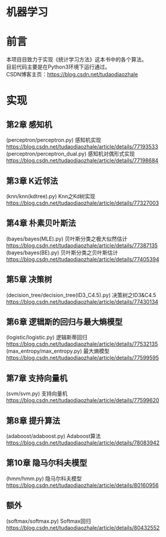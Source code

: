 # 机器学习
# 前言  
本项目目致力于实现《统计学习方法》这本书中的各个算法。  
目前代码主要是在Python3环境下运行通过。  
CSDN博客主页：https://blog.csdn.net/tudaodiaozhale  
# 实现  
## 第2章 感知机  
(perceptron/perceptron.py) 感知机实现  https://blog.csdn.net/tudaodiaozhale/article/details/77193533  
(perceptron/perceptron_dual.py) 感知机对偶形式实现 https://blog.csdn.net/tudaodiaozhale/article/details/77198684  
## 第3章 K近邻法  
(knn/knn(kdtree).py) Knn之Kd树实现 https://blog.csdn.net/tudaodiaozhale/article/details/77327003  
## 第4章 朴素贝叶斯法  
(bayes/bayes(MLE).py) 贝叶斯分类之极大似然估计 https://blog.csdn.net/tudaodiaozhale/article/details/77387135  
(bayes/bayes(BE).py) 贝叶斯分类之贝叶斯估计 https://blog.csdn.net/tudaodiaozhale/article/details/77405394  
## 第5章 决策树  
(decision_tree/decision_tree(ID3_C4.5).py) 决策树之ID3&C4.5 https://blog.csdn.net/tudaodiaozhale/article/details/77430134  
## 第6章 逻辑斯的回归与最大熵模型  
(logistic/logistic.py) 逻辑斯蒂回归 https://blog.csdn.net/tudaodiaozhale/article/details/77532135  
(max_entropy/max_entropy.py) 最大熵模型  https://blog.csdn.net/tudaodiaozhale/article/details/77599595  
## 第7章 支持向量机
(svm/svm.py) 支持向量机 https://blog.csdn.net/tudaodiaozhale/article/details/77599620  
## 第8章 提升算法
(adaboost/adaboost.py) Adaboost算法 https://blog.csdn.net/tudaodiaozhale/article/details/78083942  
## 第10章 隐马尔科夫模型  
(hmm/hmm.py) 隐马尔科夫模型 https://blog.csdn.net/tudaodiaozhale/article/details/80160956  
## 额外
(softmax/softmax.py) Softmax回归 https://blog.csdn.net/tudaodiaozhale/article/details/80432552  
